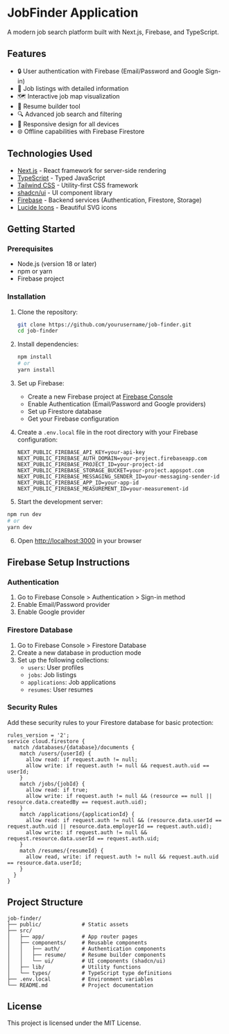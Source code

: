 # JobFinder Application

A modern job search platform built with Next.js, Firebase, and TypeScript.

## Features

- 🔒 User authentication with Firebase (Email/Password and Google Sign-in)
- 💼 Job listings with detailed information
- 🗺️ Interactive job map visualization
- 📝 Resume builder tool
- 🔍 Advanced job search and filtering
- 📱 Responsive design for all devices
- 🌐 Offline capabilities with Firebase Firestore

## Technologies Used

- [Next.js](https://nextjs.org/) - React framework for server-side rendering
- [TypeScript](https://www.typescriptlang.org/) - Typed JavaScript
- [Tailwind CSS](https://tailwindcss.com/) - Utility-first CSS framework
- [shadcn/ui](https://ui.shadcn.com/) - UI component library
- [Firebase](https://firebase.google.com/) - Backend services (Authentication, Firestore, Storage)
- [Lucide Icons](https://lucide.dev/) - Beautiful SVG icons

## Getting Started

### Prerequisites

- Node.js (version 18 or later)
- npm or yarn
- Firebase project

### Installation

1. Clone the repository:
   ```bash
   git clone https://github.com/yourusername/job-finder.git
   cd job-finder
   ```

2. Install dependencies:
   ```bash
   npm install
   # or
   yarn install
   ```

3. Set up Firebase:
   - Create a new Firebase project at [Firebase Console](https://console.firebase.google.com/)
   - Enable Authentication (Email/Password and Google providers)
   - Set up Firestore database
   - Get your Firebase configuration

4. Create a `.env.local` file in the root directory with your Firebase configuration:
   ```
   NEXT_PUBLIC_FIREBASE_API_KEY=your-api-key
   NEXT_PUBLIC_FIREBASE_AUTH_DOMAIN=your-project.firebaseapp.com
   NEXT_PUBLIC_FIREBASE_PROJECT_ID=your-project-id
   NEXT_PUBLIC_FIREBASE_STORAGE_BUCKET=your-project.appspot.com
   NEXT_PUBLIC_FIREBASE_MESSAGING_SENDER_ID=your-messaging-sender-id
   NEXT_PUBLIC_FIREBASE_APP_ID=your-app-id
   NEXT_PUBLIC_FIREBASE_MEASUREMENT_ID=your-measurement-id
   ```

5. Start the development server:
```bash
npm run dev
# or
yarn dev
   ```

6. Open [http://localhost:3000](http://localhost:3000) in your browser

## Firebase Setup Instructions

### Authentication

1. Go to Firebase Console > Authentication > Sign-in method
2. Enable Email/Password provider
3. Enable Google provider

### Firestore Database

1. Go to Firebase Console > Firestore Database
2. Create a new database in production mode
3. Set up the following collections:
   - `users`: User profiles
   - `jobs`: Job listings
   - `applications`: Job applications
   - `resumes`: User resumes

### Security Rules

Add these security rules to your Firestore database for basic protection:

```
rules_version = '2';
service cloud.firestore {
  match /databases/{database}/documents {
    match /users/{userId} {
      allow read: if request.auth != null;
      allow write: if request.auth != null && request.auth.uid == userId;
    }
    match /jobs/{jobId} {
      allow read: if true;
      allow write: if request.auth != null && (resource == null || resource.data.createdBy == request.auth.uid);
    }
    match /applications/{applicationId} {
      allow read: if request.auth != null && (resource.data.userId == request.auth.uid || resource.data.employerId == request.auth.uid);
      allow write: if request.auth != null && request.resource.data.userId == request.auth.uid;
    }
    match /resumes/{resumeId} {
      allow read, write: if request.auth != null && request.auth.uid == resource.data.userId;
    }
  }
}
```

## Project Structure

```
job-finder/
├── public/             # Static assets
├── src/
│   ├── app/            # App router pages
│   ├── components/     # Reusable components
│   │   ├── auth/       # Authentication components
│   │   ├── resume/     # Resume builder components
│   │   └── ui/         # UI components (shadcn/ui)
│   ├── lib/            # Utility functions
│   └── types/          # TypeScript type definitions
├── .env.local          # Environment variables
└── README.md           # Project documentation
```

## License

This project is licensed under the MIT License.
